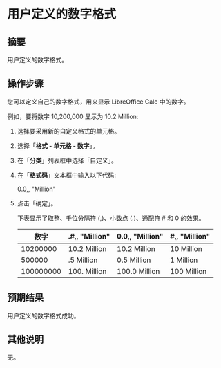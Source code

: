 # 用户定义的数字格式

## 摘要

用户定义的数字格式。

## 操作步骤

您可以定义自己的数字格式，用来显示 LibreOffice Calc 中的数字。

例如，要将数字 10,200,000 显示为 10.2 Million:

1. 选择要采用新的自定义格式的单元格。

2. 选择「**格式 - 单元格 - 数字**」。

3. 在「**分类**」列表框中选择「自定义」。

4. 在「**格式码**」文本框中输入以下代码:

   0.0,, "Million"

5. 点击「确定」。

   下表显示了取整、千位分隔符 (,)、小数点 (.)、通配符 # 和 0 的效果。

   | 数字      | .#,, "Million" | 0.0,, "Million" | #,, "Million" |
   | --------- | -------------- | --------------- | ------------- |
   | 10200000  | 10.2 Million   | 10.2 Million    | 10 Million    |
   | 500000    | .5 Million     | 0.5 Million     | 1 Million     |
   | 100000000 | 100. Million   | 100.0 Million   | 100 Million   |

## 预期结果

用户定义的数字格式成功。

## 其他说明

无。
